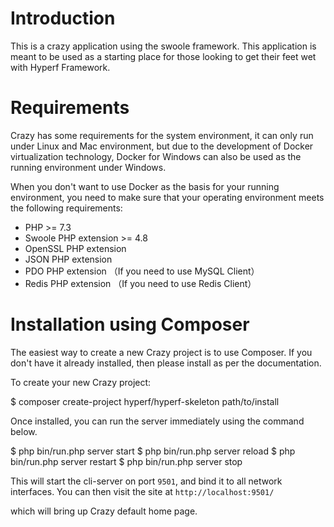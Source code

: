 # Introduction

This is a crazy application using the swoole framework. This application is meant to be used as a starting place for those looking to get their feet wet with Hyperf Framework.

# Requirements

Crazy has some requirements for the system environment, it can only run under Linux and Mac environment, but due to the development of Docker virtualization technology, Docker for Windows can also be used as the running environment under Windows.

When you don't want to use Docker as the basis for your running environment, you need to make sure that your operating environment meets the following requirements:  

 - PHP >= 7.3
 - Swoole PHP extension >= 4.8
 - OpenSSL PHP extension
 - JSON PHP extension
 - PDO PHP extension （If you need to use MySQL Client）
 - Redis PHP extension （If you need to use Redis Client）

# Installation using Composer

The easiest way to create a new Crazy project is to use Composer. If you don't have it already installed, then please install as per the documentation.

To create your new Crazy project:

$ composer create-project hyperf/hyperf-skeleton path/to/install

Once installed, you can run the server immediately using the command below.

$ php bin/run.php server start
$ php bin/run.php server reload
$ php bin/run.php server restart
$ php bin/run.php server stop

This will start the cli-server on port `9501`, and bind it to all network interfaces. You can then visit the site at `http://localhost:9501/`

which will bring up Crazy default home page.
